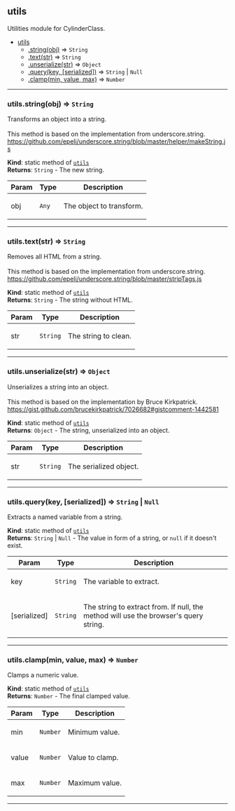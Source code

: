 <a name="module_utils"></a>

## utils
Utilities module for CylinderClass.


* [utils](#module_utils)
    * [.string(obj)](#module_utils.string) ⇒ <code>String</code>
    * [.text(str)](#module_utils.text) ⇒ <code>String</code>
    * [.unserialize(str)](#module_utils.unserialize) ⇒ <code>Object</code>
    * [.query(key, [serialized])](#module_utils.query) ⇒ <code>String</code> &#124; <code>Null</code>
    * [.clamp(min, value, max)](#module_utils.clamp) ⇒ <code>Number</code>


* * *

<a name="module_utils.string"></a>

### utils.string(obj) ⇒ <code>String</code>
Transforms an object into a string.<br /><br />This method is based on the implementation from underscore.string.<br /><a target="_blank" href="https://github.com/epeli/underscore.string/blob/master/helper/makeString.js">https://github.com/epeli/underscore.string/blob/master/helper/makeString.js</a>

**Kind**: static method of <code>[utils](#module_utils)</code>  
**Returns**: <code>String</code> - The new string.  
<table>
  <thead>
    <tr>
      <th>Param</th><th>Type</th><th>Description</th>
    </tr>
  </thead>
  <tbody>
<tr>
    <td>obj</td><td><code>Any</code></td><td><p>The object to transform.</p>
</td>
    </tr>  </tbody>
</table>


* * *

<a name="module_utils.text"></a>

### utils.text(str) ⇒ <code>String</code>
Removes all HTML from a string.<br /><br />This method is based on the implementation from underscore.string.<br /><a target="_blank" href="https://github.com/epeli/underscore.string/blob/master/stripTags.js">https://github.com/epeli/underscore.string/blob/master/stripTags.js</a>

**Kind**: static method of <code>[utils](#module_utils)</code>  
**Returns**: <code>String</code> - The string without HTML.  
<table>
  <thead>
    <tr>
      <th>Param</th><th>Type</th><th>Description</th>
    </tr>
  </thead>
  <tbody>
<tr>
    <td>str</td><td><code>String</code></td><td><p>The string to clean.</p>
</td>
    </tr>  </tbody>
</table>


* * *

<a name="module_utils.unserialize"></a>

### utils.unserialize(str) ⇒ <code>Object</code>
Unserializes a string into an object.<br /><br />This method is based on the implementation by Bruce Kirkpatrick.<br /><a target="_blank" href="https://gist.github.com/brucekirkpatrick/7026682#gistcomment-1442581">https://gist.github.com/brucekirkpatrick/7026682#gistcomment-1442581</a>

**Kind**: static method of <code>[utils](#module_utils)</code>  
**Returns**: <code>Object</code> - The string, unserialized into an object.  
<table>
  <thead>
    <tr>
      <th>Param</th><th>Type</th><th>Description</th>
    </tr>
  </thead>
  <tbody>
<tr>
    <td>str</td><td><code>String</code></td><td><p>The serialized object.</p>
</td>
    </tr>  </tbody>
</table>


* * *

<a name="module_utils.query"></a>

### utils.query(key, [serialized]) ⇒ <code>String</code> &#124; <code>Null</code>
Extracts a named variable from a string.

**Kind**: static method of <code>[utils](#module_utils)</code>  
**Returns**: <code>String</code> &#124; <code>Null</code> - The value in form of a string, or <code>null</code> if it doesn't exist.  
<table>
  <thead>
    <tr>
      <th>Param</th><th>Type</th><th>Description</th>
    </tr>
  </thead>
  <tbody>
<tr>
    <td>key</td><td><code>String</code></td><td><p>The variable to extract.</p>
</td>
    </tr><tr>
    <td>[serialized]</td><td><code>String</code></td><td><p>The string to extract from. If null, the method will use the browser&#39;s query string.</p>
</td>
    </tr>  </tbody>
</table>


* * *

<a name="module_utils.clamp"></a>

### utils.clamp(min, value, max) ⇒ <code>Number</code>
Clamps a numeric value.

**Kind**: static method of <code>[utils](#module_utils)</code>  
**Returns**: <code>Number</code> - The final clamped value.  
<table>
  <thead>
    <tr>
      <th>Param</th><th>Type</th><th>Description</th>
    </tr>
  </thead>
  <tbody>
<tr>
    <td>min</td><td><code>Number</code></td><td><p>Minimum value.</p>
</td>
    </tr><tr>
    <td>value</td><td><code>Number</code></td><td><p>Value to clamp.</p>
</td>
    </tr><tr>
    <td>max</td><td><code>Number</code></td><td><p>Maximum value.</p>
</td>
    </tr>  </tbody>
</table>


* * *

